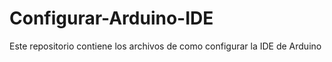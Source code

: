 # Configurar-Arduino-IDE
 
Este repositorio contiene los archivos de como configurar la IDE de Arduino
